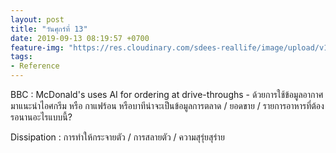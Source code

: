 ```yaml
---
layout: post
title: "วันศุกร์ที่ 13"
date: 2019-09-13 08:19:57 +0700
feature-img: "https://res.cloudinary.com/sdees-reallife/image/upload/v1555658919/sample_feature_img.png"
tags:
- Reference
---
```

BBC : McDonald's uses AI for ordering at drive-throughs - ด้วยการใช้ข้อมูลอากาศมาแนะนำไอศกรีม หรือ กาแฟร้อน หรือบาทีน่าจะเป็นข้อมูลการตลาด / ยอดขาย / รายการอาหารที่ต้องรอนานอะไรแบบนี้?

Dissipation : การทำให้กระจายตัว / การสลายตัว / ความสุรุ่ยสุร่าย
